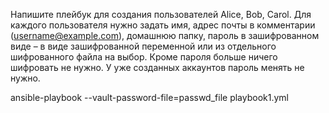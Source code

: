 Напишите плейбук для создания пользователей Alice, Bob, Carol. 
Для каждого пользователя нужно задать имя, адрес почты в комментарии (username@example.com), 
домашнюю папку, пароль в зашифрованном виде – в виде зашифрованной переменной или из отдельного шифрованного файла на выбор. 
Кроме пароля больше ничего шифровать не нужно. У уже созданных аккаунтов пароль менять не нужно.

ansible-playbook --vault-password-file=passwd_file playbook1.yml